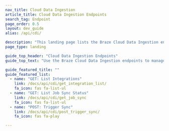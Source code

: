```yaml
---
nav_title: Cloud Data Ingestion
article_title: Cloud Data Ingestion Endpoints
search_tag: Endpoint
page_order: 0.5
layout: dev_guide
alias: /api/cdi/

description: "This landing page lists the Braze Cloud Data Ingestion endpoints."
page_type: landing

guide_top_header: "Cloud Data Ingestion Endpoints"
guide_top_text: "Use the Braze Cloud Data Ingestion endpoints to manage your data warehouse integrations and syncs."

guide_featured_title: ""
guide_featured_list:
  - name: "GET: List Integrations"
    link: /docs/api/cdi/get_integration_list/
    fa_icon: fas fa-list-ul
  - name: "GET: List Job Sync Status"
    link: /docs/api/cdi/get_job_sync
    fa_icon: fas fa-list-ul
  - name: "POST: Trigger Sync"
    link: /docs/api/cdi/post_trigger_sync/
    fa_icon: fas fa-play

---
```


